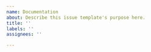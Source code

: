 ```yaml
---
name: Documentation
about: Describe this issue template's purpose here.
title: ''
labels: ''
assignees: ''

---
```



